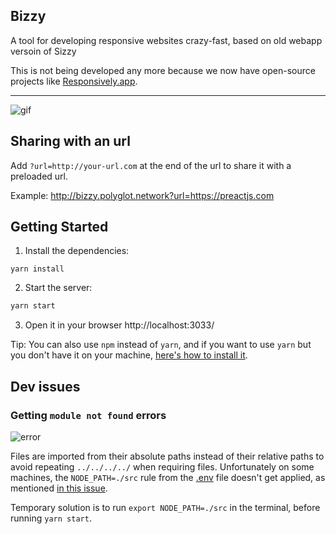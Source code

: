 ## Bizzy

A tool for developing responsive websites crazy-fast, based on old webapp versoin of Sizzy

This is not being developed any more because we now have open-source projects like [Responsively.app](https://responsively.app).

---

![gif](http://i.imgur.com/BtyqVle.gif)

## Sharing with an url
Add ```?url=http://your-url.com``` at the end of the url to share it with a preloaded url.

Example: <a href="http://bizzy.polyglot.network?url=https://preactjs.com" target="_blank">http://bizzy.polyglot.network?url=https://preactjs.com</a>

## Getting Started

1. Install the dependencies:
```
yarn install
```

2. Start the server:

```sh
yarn start
```

3. Open it in your browser http://localhost:3033/

Tip: You can also use ```npm``` instead of ```yarn```, and if you want to use ```yarn``` but you don't have it on your machine, [here's how to install it](https://yarnpkg.com/lang/en/docs/install/).

## Dev issues

### Getting ```module not found``` errors
![error](http://i.imgur.com/45S4JsF.png)

Files are imported from their absolute paths instead of their relative paths to avoid repeating ```../../../../``` when requiring files. Unfortunately on some machines, the ```NODE_PATH=./src``` rule from the [.env](https://github.com/nileshtrivedi/bizzy/blob/master/.env#L4) file doesn't get applied, as mentioned [in this issue](https://github.com/nileshtrivedi/bizzy/issues/31).

Temporary solution is to run ```export NODE_PATH=./src``` in the terminal, before running ```yarn start```.


